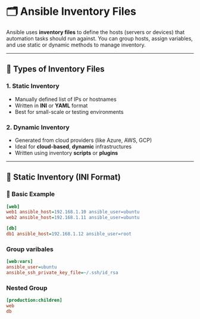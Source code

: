 # 🗂️ Ansible Inventory Files

Ansible uses **inventory files** to define the hosts (servers or devices) that automation tasks should run against. You can group hosts, assign variables, and use static or dynamic methods to manage inventory.

---

## 🔸 Types of Inventory Files

### 1. **Static Inventory**
- Manually defined list of IPs or hostnames
- Written in **INI** or **YAML** format
- Best for small-scale or testing environments

### 2. **Dynamic Inventory**
- Generated from cloud providers (like Azure, AWS, GCP)
- Ideal for **cloud-based**, **dynamic** infrastructures
- Written using inventory **scripts** or **plugins**

---

## 📄 Static Inventory (INI Format)

### 🧪 Basic Example

```ini
[web]
web1 ansible_host=192.168.1.10 ansible_user=ubuntu
web2 ansible_host=192.168.1.11 ansible_user=ubuntu

[db]
db1 ansible_host=192.168.1.12 ansible_user=root
```

### Group varibales

```ini
[web:vars]
ansible_user=ubuntu
ansible_ssh_private_key_file=~/.ssh/id_rsa
```

### Nested Group 

```ini
[production:children]
web
db
